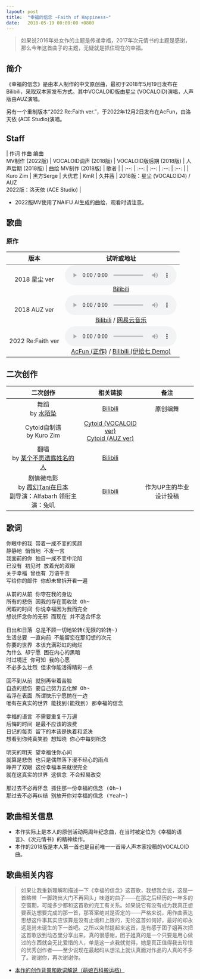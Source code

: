 ```yaml
---
layout: post
title:  "幸福的信念 ~Faith of Happiness~"
date:   2018-05-19 00:00:00 +0800
---
```


> 如果说2016年处女作的主题是传递幸福，2017年次元情书的主题是感谢，那么今年这首曲子的主题，无疑就是抓住现在的幸福。

## 简介

《幸福的信念》是由本人制作的中文原创曲，最初于2018年5月19日发布在Bilibili，采取双本家发布方式。其中VOCALOID版由星尘 (VOCALOID)演唱，人声版由AUZ演唱。

另有一个重制版本“2022 Re:Faith ver.”，于2022年12月2日发布在AcFun，由洛天依 (ACE Studio)演唱。

## Staff

| 作词 作曲 编曲<br>MV制作 (2022版) | VOCALOID调声 (2018版) | VOCALOID版后期 (2018版) | 人声后期 (2018版) | 曲绘 MV制作 (2018版) | 歌者 |
| :--: | :--: | :--: | :--: | :--: | 
| Kuro Zim | 黑方Serge | 大优君 | KmR | 久井茜 | 2018版：星尘 (VOCALOID4) / AUZ<br>2022版：洛天依 (ACE Studio) |

* 2022版MV使用了NAIFU AI生成的曲绘，观看时请注意。

## 歌曲

### 原作

| 版本 | 试听或地址 |
| :--: | :--: |
| 2018 星尘 ver | <audio controls><source src="/assets/audiosong05v18sd.mp3" type="audio/mp3"></audio><br>[Bilibili](https://www.bilibili.com/video/av23611305) |
| 2018 AUZ ver | <audio controls><source src="/assets/audio/song05v18auz.mp3" type="audio/mp3"></audio><br>[Bilibili](https://www.bilibili.com/video/BV1tp411d7p5) / [网易云音乐](https://music.163.com/song?id=563912845) |
| 2022 Re:Faith ver | <audio controls><source src="/assets/audio/song05v22.mp3" type="audio/mp3"></audio><br>[AcFun (正作)](https://www.acfun.cn/v/ac40004919) / [Bilibili (伊拾七 Demo)](https://www.bilibili.com/video/BV14u411x7uG) |

## 二次创作

| 二次创作 | 相关链接 | 备注 |
| :--: | :--: | :--: |
| 舞蹈<br>by [水陌坠](https://space.bilibili.com/1502603) | [Bilibili](https://www.bilibili.com/video/BV19p411d7df) | 原创编舞 |
| Cytoid自制谱<br>by Kuro Zim | [Cytoid (VOCALOID ver)](https://cytoid.io/levels/faithofhappiness)<br>[Cytoid (AUZ ver)](https://cytoid.io/levels/foh.vocalistfull)
| 翻唱<br>by [某个不愿透露姓名的人](https://www.acfun.cn/u/684188) | [Bilibili](https://www.bilibili.com/video/BV12t411D7nM) |  |
| 剧情微电影<br>by [霞幻Tani在日本](https://space.bilibili.com/16510497)<br>副导演：Alfabarh      领衔主演：兔叽 | [Bilibili](https://www.bilibili.com/video/BV1kx41197xf) | 作为UP主的毕业设计投稿 |

## 歌词

<pre>
你眼中的我 带着一成不变的笑颜
静静地 悄悄地 不发一言
我面前的你 独自一成不变中沦陷
已没有 初见时 放着光的双眼
关于幸福 曾也有 万语千言
写给你的邮件 你却未曾拆开看一遍

从前的从前 你守在我的身边
所有的悲伤 因我的存在而收敛 Oh~
闲暇的时间 你说幸福因为我而完全
想说怀念你的无邪 而现在 并不适合怀念

日出和日落 总是不顾一切地轮转(无限的轮转~)
生活总要 一直向前 不能留恋在那幻想的次元
你要的世界 本该充满彩虹的绚烂
为什么 却宁愿 困在内心的黑暗
时过境迁 你可知 我的心愿
不必多么壮烈 但求你能活得精彩一点

回不到从前 就别再带着苦脸
自造的悲伤 要自己努力去化解 Oh~
若浮在表面 所谓快乐宁愿抛在一边
唯有在真实的世界 能找到(能找到) 那幸福的信念

幸福的语言 不需要重复千万遍
后悔的时间 是最不应该的浪费
日记的每页 留下的本该是执着和坚决
想看到你纯真笑脸 想知晓 你心中每刻所念

明天的明天 望幸福住你心间
就算是悲伤 也只是偶然落下漫不经心的雨点
睁开了双眼 这份幸福本来就很完全
就在这真实的世界 这信念 不会轻易改变

那过去不必再怀念 抓住那一份幸福的信念 (Oh~)
那过去不必再纠结 别放开你对幸福的信念 (Yeah~)
</pre>

## 歌曲相关信息

* 本作实际上是本人的原创活动两周年纪念曲，在当时被定位为《幸福的语言》、《次元情书》的精神续作。
* 本作的2018版是本人第一首也是目前唯一一首带人声本家投稿的VOCALOID曲。

## 歌曲相关内容

> 如果让我重新理解和描述一下《幸福的信念》这首歌，我想我会说，这是一首略带「一脚跨出大门不再回头」味道的曲子——在那之后经历的一年多的空窗期，可能多少都和这首歌的完工有关系。如果说它有没有成为我真正想要表达想要完成的那一首，那答案绝对是否定的——严格来说，用作曲表达思想这件事其实应该算是没有止境和上限的，无论这首如何好，最好的却永远是尚未诞生的下一首吧。之所以突然提起来这首，是有感于团子姐再次把这首歌放到动态里分享出来。真的很感谢，团子姐真的是一个只要是用心做过的东西就会无比爱惜的人，单是这一点我就觉得，她是真正值得我去珍惜的优秀创作者——至少说现在最起码从想法上就认真面对作品的人真的不多了。谢谢你，再次谢谢你。 

* [本作的创作背景和歌词解说（萌娘百科搬运档）](https://zh.moegirl.org.cn/%E5%B9%B8%E7%A6%8F%E7%9A%84%E4%BF%A1%E5%BF%B5#%E6%AD%8C%E6%9B%B2%E5%88%9B%E4%BD%9C%E8%83%8C%E6%99%AF)